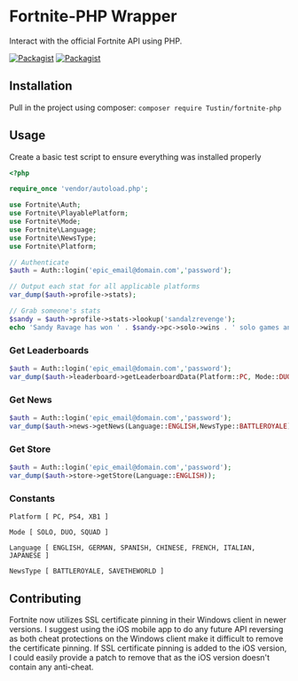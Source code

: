 # Fortnite-PHP Wrapper
Interact with the official Fortnite API using PHP.

[![Packagist](https://img.shields.io/packagist/l/doctrine/orm.svg)]()
[![Packagist](https://img.shields.io/packagist/v/Tustin/fortnite-php.svg)]()

## Installation
Pull in the project using composer:
`composer require Tustin/fortnite-php`

## Usage
Create a basic test script to ensure everything was installed properly
```php
<?php

require_once 'vendor/autoload.php';

use Fortnite\Auth;
use Fortnite\PlayablePlatform;
use Fortnite\Mode;
use Fortnite\Language;
use Fortnite\NewsType;
use Fortnite\Platform;

// Authenticate
$auth = Auth::login('epic_email@domain.com','password');

// Output each stat for all applicable platforms
var_dump($auth->profile->stats);

// Grab someone's stats
$sandy = $auth->profile->stats->lookup('sandalzrevenge');
echo 'Sandy Ravage has won ' . $sandy->pc->solo->wins . ' solo games and ' . $sandy->pc->squad->wins . ' squad games!';
```

### Get Leaderboards
```php
$auth = Auth::login('epic_email@domain.com','password');
var_dump($auth->leaderboard->getLeaderboardData(Platform::PC, Mode::DUO)); 

```

### Get News 
```php
$auth = Auth::login('epic_email@domain.com','password');
var_dump($auth->news->getNews(Language::ENGLISH,NewsType::BATTLEROYALE)); 
```



### Get Store
```php
$auth = Auth::login('epic_email@domain.com','password');
var_dump($auth->store->getStore(Language::ENGLISH)); 
```

### Constants
```
Platform [ PC, PS4, XB1 ]

Mode [ SOLO, DUO, SQUAD ]

Language [ ENGLISH, GERMAN, SPANISH, CHINESE, FRENCH, ITALIAN, JAPANESE ]

NewsType [ BATTLEROYALE, SAVETHEWORLD ]
```

## Contributing
Fortnite now utilizes SSL certificate pinning in their Windows client in newer versions. I suggest using the iOS mobile app to do any future API reversing as both cheat protections on the Windows client make it difficult to remove the certificate pinning. If SSL certificate pinning is added to the iOS version, I could easily provide a patch to remove that as the iOS version doesn't contain any anti-cheat.
